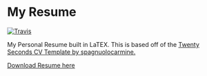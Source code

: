 # My Resume

[![Travis](https://api.travis-ci.org/tapanchandra/my-resume.svg?branch=master)](https://travis-ci.org/tapanchandra/my-resume)

My Personal Resume built in LaTEX. This is based off of the [Twenty Seconds CV Template by spagnuolocarmine.](https://github.com/spagnuolocarmine/TwentySecondsCurriculumVitae-LaTex)


[Download Resume here](https://github.com/tapanchandra/my-resume/blob/master/resume.pdf)


